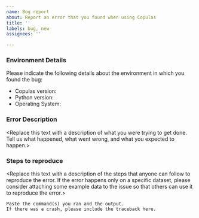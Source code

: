 ```yaml
---
name: Bug report
about: Report an error that you found when using Copulas
title: ''
labels: bug, new
assignees: ''

---
```


### Environment Details

Please indicate the following details about the environment in which you found the bug:

* Copulas version:
* Python version:
* Operating System:

### Error Description

<Replace this text with a description of what you were trying to get done.
Tell us what happened, what went wrong, and what you expected to happen.>

### Steps to reproduce

<Replace this text with a description of the steps that anyone can follow to
reproduce the error. If the error happens only on a specific dataset, please
consider attaching some example data to the issue so that others can use it
to reproduce the error.>

```
Paste the command(s) you ran and the output.
If there was a crash, please include the traceback here.
```
